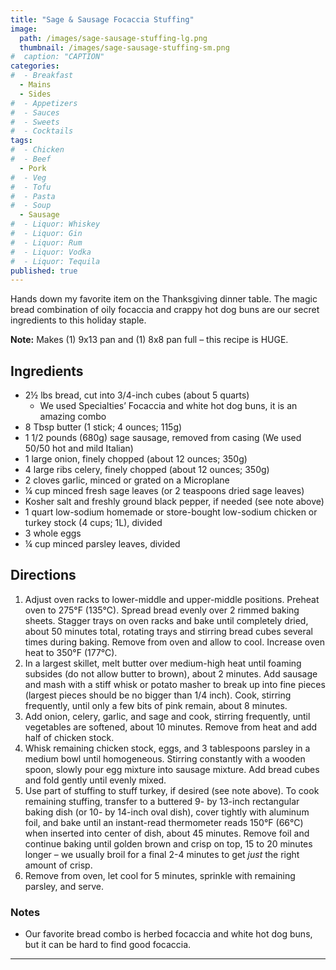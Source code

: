 ```yaml
---
title: "Sage & Sausage Focaccia Stuffing"
image: 
  path: /images/sage-sausage-stuffing-lg.png
  thumbnail: /images/sage-sausage-stuffing-sm.png
#  caption: "CAPTION"
categories:
#  - Breakfast
  - Mains
  - Sides
#  - Appetizers
#  - Sauces
#  - Sweets
#  - Cocktails
tags:
#  - Chicken
#  - Beef
  - Pork
#  - Veg
#  - Tofu
#  - Pasta
#  - Soup
  - Sausage
#  - Liquor: Whiskey
#  - Liquor: Gin
#  - Liquor: Rum
#  - Liquor: Vodka
#  - Liquor: Tequila
published: true
---
```


Hands down my favorite item on the Thanksgiving dinner table. The magic bread combination of oily focaccia and crappy hot dog buns are our secret ingredients to this holiday staple.

**Note:** Makes (1) 9x13 pan and (1) 8x8 pan full – this recipe is HUGE.


## Ingredients

* 2½ lbs bread, cut into 3/4-inch cubes (about 5 quarts)
  * We used Specialties’ Focaccia and white hot dog buns, it is an amazing combo
* 8 Tbsp butter (1 stick; 4 ounces; 115g)
* 1 1/2 pounds (680g) sage sausage, removed from casing (We used 50/50 hot and mild Italian)
* 1 large onion, finely chopped (about 12 ounces; 350g)
* 4 large ribs celery, finely chopped (about 12 ounces; 350g)
* 2 cloves garlic, minced or grated on a Microplane
* ¼ cup minced fresh sage leaves (or 2 teaspoons dried sage leaves)
* Kosher salt and freshly ground black pepper, if needed (see note above)
* 1 quart low-sodium homemade or store-bought low-sodium chicken or turkey stock (4 cups; 1L), divided
* 3 whole eggs
* ¼ cup minced parsley leaves, divided

## Directions

1. Adjust oven racks to lower-middle and upper-middle positions. Preheat oven to 275°F (135°C). Spread bread evenly over 2 rimmed baking sheets. Stagger trays on oven racks and bake until completely dried, about 50 minutes total, rotating trays and stirring bread cubes several times during baking. Remove from oven and allow to cool. Increase oven heat to 350°F (177°C).
1. In a largest skillet, melt butter over medium-high heat until foaming subsides (do not allow butter to brown), about 2 minutes. Add sausage and mash with a stiff whisk or potato masher to break up into fine pieces (largest pieces should be no bigger than 1/4 inch). Cook, stirring frequently, until only a few bits of pink remain, about 8 minutes. 
1. Add onion, celery, garlic, and sage and cook, stirring frequently, until vegetables are softened, about 10 minutes. Remove from heat and add half of chicken stock.
1. Whisk remaining chicken stock, eggs, and 3 tablespoons parsley in a medium bowl until homogeneous. Stirring constantly with a wooden spoon, slowly pour egg mixture into sausage mixture. Add bread cubes and fold gently until evenly mixed.
1. Use part of stuffing to stuff turkey, if desired (see note above). To cook remaining stuffing, transfer to a buttered 9- by 13-inch rectangular baking dish (or 10- by 14-inch oval dish), cover tightly with aluminum foil, and bake until an instant-read thermometer reads 150°F (66°C) when inserted into center of dish, about 45 minutes. Remove foil and continue baking until golden brown and crisp on top, 15 to 20 minutes longer – we usually broil for a final 2-4 minutes to get _just_ the right amount of crisp.
1. Remove from oven, let cool for 5 minutes, sprinkle with remaining parsley, and serve. 


### Notes

* Our favorite bread combo is herbed focaccia and white hot dog buns, but it can be hard to find good focaccia.

---

